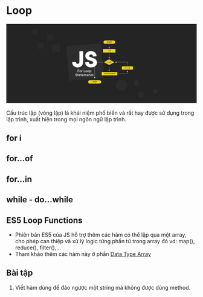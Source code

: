 # Loop

![](../images/js-loop-banner.webp)

Cấu trúc lặp (vòng lặp) là khái niệm phổ biến và rất hay được sử dụng trong lập trình, xuất hiện trong mọi ngôn ngữ lập trình.

## for i

## for...of

## for...in

## while - do...while

## ES5 Loop Functions

- Phiên bản ES5 của JS hỗ trợ thêm các hàm có thể lặp qua một array, cho phép can thiệp và xử lý logic từng phần tử trong array đó vd: map(), reduce(), filter(),...
- Tham khảo thêm các hàm này ở phần [Data Type Array](/2_Programs/Stage2/3_javascript/04_data-types/08_array.md)


## Bài tập

1. Viết hàm dùng để đảo ngược một string mà không được dùng method.